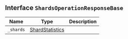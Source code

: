 ## Interface `ShardsOperationResponseBase`

| Name | Type | Description |
| - | - | - |
| `_shards` | [ShardStatistics](./ShardStatistics.md) | &nbsp; |
